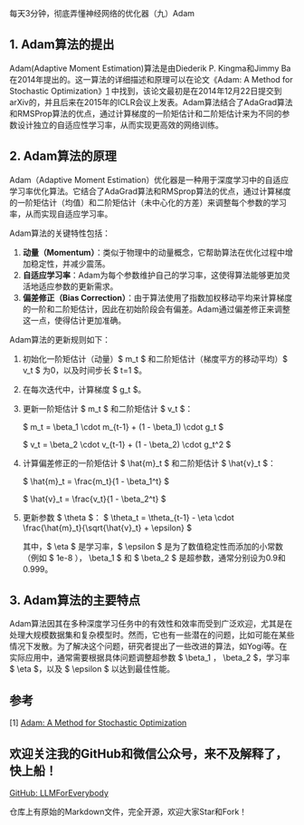 每天3分钟，彻底弄懂神经网络的优化器（九）Adam

## 1. Adam算法的提出
Adam(Adaptive Moment Estimation)算法是由Diederik P. Kingma和Jimmy Ba在2014年提出的。这一算法的详细描述和原理可以在论文《Adam: A Method for Stochastic Optimization》[1](#refer-anchor-9) 中找到，该论文最初是在2014年12月22日提交到arXiv的，并且后来在2015年的ICLR会议上发表。Adam算法结合了AdaGrad算法和RMSProp算法的优点，通过计算梯度的一阶矩估计和二阶矩估计来为不同的参数设计独立的自适应性学习率，从而实现更高效的网络训练。

## 2. Adam算法的原理

Adam（Adaptive Moment Estimation）优化器是一种用于深度学习中的自适应学习率优化算法。它结合了AdaGrad算法和RMSprop算法的优点，通过计算梯度的一阶矩估计（均值）和二阶矩估计（未中心化的方差）来调整每个参数的学习率，从而实现自适应学习率。

Adam算法的关键特性包括：
1. **动量（Momentum）**：类似于物理中的动量概念，它帮助算法在优化过程中增加稳定性，并减少震荡。
2. **自适应学习率**：Adam为每个参数维护自己的学习率，这使得算法能够更加灵活地适应参数的更新需求。
3. **偏差修正（Bias Correction）**：由于算法使用了指数加权移动平均来计算梯度的一阶和二阶矩估计，因此在初始阶段会有偏差。Adam通过偏差修正来调整这一点，使得估计更加准确。

Adam算法的更新规则如下：
1. 初始化一阶矩估计（动量）$ m_t $ 和二阶矩估计（梯度平方的移动平均）$ v_t $ 为0，以及时间步长 $ t=1 $。
2. 在每次迭代中，计算梯度 $ g_t $。
3. 更新一阶矩估计 $ m_t $ 和二阶矩估计 $ v_t $：

   $ m_t = \beta_1 \cdot m_{t-1} + (1 - \beta_1) \cdot g_t $

   $ v_t = \beta_2 \cdot v_{t-1} + (1 - \beta_2) \cdot g_t^2 $
4. 计算偏差修正的一阶矩估计 $ \hat{m}_t $ 和二阶矩估计 $ \hat{v}_t $：

   $ \hat{m}_t = \frac{m_t}{1 - \beta_1^t} $

   $ \hat{v}_t = \frac{v_t}{1 - \beta_2^t} $
5. 更新参数 $ \theta $：
   $ \theta_t = \theta_{t-1} - \eta \cdot \frac{\hat{m}_t}{\sqrt{\hat{v}_t} + \epsilon} $

   其中，$ \eta $ 是学习率，$ \epsilon $ 是为了数值稳定性而添加的小常数（例如 $ 1e-8 $），$ \beta_1 $ 和 $ \beta_2 $ 是超参数，通常分别设为0.9和0.999。


## 3. Adam算法的主要特点

Adam算法因其在多种深度学习任务中的有效性和效率而受到广泛欢迎，尤其是在处理大规模数据集和复杂模型时。然而，它也有一些潜在的问题，比如可能在某些情况下发散。为了解决这个问题，研究者提出了一些改进的算法，如Yogi等。在实际应用中，通常需要根据具体问题调整超参数 $ \beta_1 $，$ \beta_2 $，学习率 $ \eta $，以及 $ \epsilon $ 以达到最佳性能。


## 参考

[1] [Adam: A Method for Stochastic Optimization](https://arxiv.org/abs/1412.6980)

## 欢迎关注我的GitHub和微信公众号，来不及解释了，快上船！

[GitHub: LLMForEverybody](https://github.com/luhengshiwo/LLMForEverybody)

仓库上有原始的Markdown文件，完全开源，欢迎大家Star和Fork！